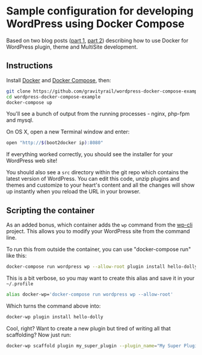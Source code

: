 # Sample configuration for developing WordPress using Docker Compose

Based on two blog posts ([part 1](http://goldsounds.com/archives/2015/04/06/quick-and-easy-wordpress-development-using-docker/), [part 2](http://goldsounds.com/archives/2015/04/16/docker-for-wordpress-multisite-development/)) describing how to use Docker for WordPress plugin, theme and MultiSite development.

## Instructions

Install [Docker](https://docs.docker.com/installation/) and [Docker Compose](http://docs.docker.com/compose/install/), then:

```bash
git clone https://github.com/gravityrail/wordpress-docker-compose-example.git
cd wordpress-docker-compose-example
docker-compose up
```

You'll see a bunch of output from the running processes - nginx, php-fpm and mysql.

On OS X, open a new Terminal window and enter:

```bash
open "http://$(boot2docker ip):8080"
```

If everything worked correctly, you should see the installer for your WordPress web site!

You should also see a `src` directory within the git repo which contains the latest version of WordPress. You can edit this code, unzip plugins and themes and customize to your heart's content and all the changes will show up instantly when you reload the URL in your browser.

## Scripting the container

As an added bonus, which container adds the `wp` command from the [wp-cli](http://wp-cli.org) project. This allows you to modify your WordPress site from the command line.

To run this from outside the container, you can use "docker-compose run" like this:

```bash
docker-compose run wordpress wp --allow-root plugin install hello-dolly
```

This is a bit verbose, so you may want to create this alias and save it in your `~/.profile`

```bash
alias docker-wp='docker-compose run wordpress wp --allow-root'
```

Which turns the command above into:

```bash
docker-wp plugin install hello-dolly
```

Cool, right? Want to create a new plugin but tired of writing all that scaffolding? Now just run:

```bash
docker-wp scaffold plugin my_super_plugin --plugin_name="My Super Plugin"
```